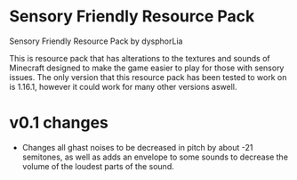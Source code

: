 # Sensory Friendly Resource Pack
Sensory Friendly Resource Pack by dysphorLia

This is resource pack that has alterations to the textures and sounds of Minecraft designed to make the game easier to play for those with sensory issues. The only version that this resource pack has been tested to work on is 1.16.1, however it could work for many other versions aswell.

# v0.1 changes
- Changes all ghast noises to be decreased in pitch by about -21 semitones, as well as adds an envelope to some sounds to decrease the volume of the loudest parts of the sound.
